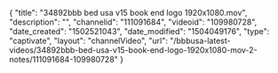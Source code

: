 {
    "title": "34892bbb bed usa v15 book end logo 1920x1080.mov",
    "description": "",
    "channelid": "111091684",
    "videoid": "109980728",
    "date_created": "1502521043",
    "date_modified": "1504049176",
    "type": "captivate",
    "layout": "channelVideo",
    "url": "\/bbbusa-latest-videos\/34892bbb-bed-usa-v15-book-end-logo-1920x1080-mov-2-notes\/111091684-109980728"
}